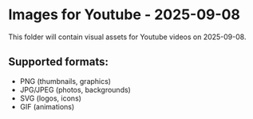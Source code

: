 # Images for Youtube - 2025-09-08

This folder will contain visual assets for Youtube videos on 2025-09-08.

## Supported formats:
- PNG (thumbnails, graphics)
- JPG/JPEG (photos, backgrounds)
- SVG (logos, icons)
- GIF (animations)
